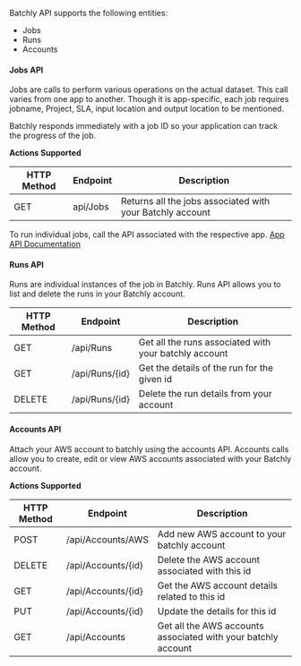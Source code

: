 Batchly API supports the following entities:

* Jobs
* Runs
* Accounts

#### Jobs API

Jobs are calls to perform various operations on the actual dataset. This call varies from one app to another. Though it is app-specific, each job requires jobname, Project, SLA, input location and output location to be mentioned.

Batchly responds immediately with a job ID so your application can track the progress of the job.

**Actions Supported**

HTTP Method | Endpoint | Description
----------- | -------- | ---------------
GET         | api/Jobs | Returns all the jobs associated with your Batchly account

To run individual jobs, call the API associated with the respective app. [App API Documentation](app-api.md)

#### Runs API

Runs are individual instances of the job in Batchly. Runs API allows you to list and delete the runs in your Batchly account.


HTTP Method | Endpoint | Description
----------- | -------- | ------------------
GET         | /api/Runs | Get all the runs associated with your batchly account
GET         | /api/Runs/{id} | Get the details of the run for the given id
DELETE | /api/Runs/{id} | Delete the run details from your account

#### Accounts API

Attach your AWS account to batchly using the accounts API. Accounts calls allow you to create, edit or view AWS accounts associated with your Batchly account.

**Actions Supported**

HTTP Method | Endpoint | Description
--|--|--
POST | /api/Accounts/AWS | Add new AWS account to your batchly account
DELETE | /api/Accounts/{id} | Delete the AWS account associated with this id
GET | /api/Accounts/{id} | Get the AWS account details related to this id
PUT | /api/Accounts/{id} | Update the details for this id
GET | /api/Accounts | Get all the AWS accounts associated with your batchly account